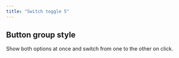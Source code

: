 ```yaml
---
title: "Switch toggle 5"
---
```



## Button group style

Show both options at once and switch from one to the other on click.